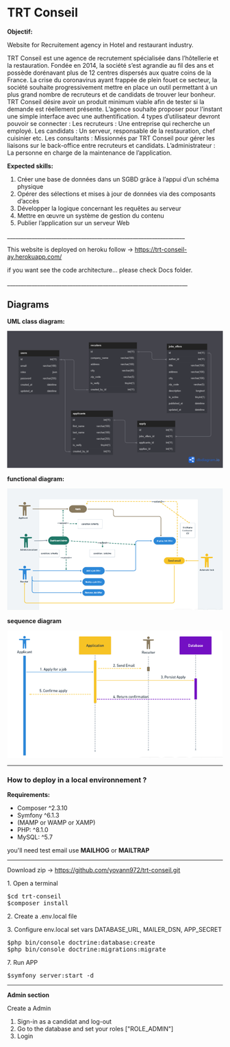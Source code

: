 <h1>TRT Conseil</h1>

<p dir="auto"><strong>Objectif:</strong></p>

<p dir="auto">Website for Recruitement agency in Hotel and restaurant industry.</p>

<p dir="auto">
TRT Conseil est une agence de recrutement spécialisée dans l’hôtellerie et la restauration. Fondée en
2014, la société s’est agrandie au fil des ans et possède dorénavant plus de 12 centres dispersés aux
quatre coins de la France.
La crise du coronavirus ayant frappée de plein fouet ce secteur, la société souhaite progressivement
mettre en place un outil permettant à un plus grand nombre de recruteurs et de candidats de trouver leur
bonheur.
TRT Conseil désire avoir un produit minimum viable afin de tester si la demande est réellement présente.
L’agence souhaite proposer pour l’instant une simple interface avec une authentification.
4 types d’utilisateur devront pouvoir se connecter :
Les recruteurs : Une entreprise qui recherche un employé.
Les candidats : Un serveur, responsable de la restauration, chef cuisinier etc.
Les consultants : Missionnés par TRT Conseil pour gérer les liaisons sur le back-office entre
recruteurs et candidats.
L’administrateur : La personne en charge de la maintenance de l’application.
</p>

<p dir="auto"><strong>Expected skills:</strong></p>


<ol>
    <li>Créer une base de données dans un SGBD grâce à l’appui d’un schéma physique</li>
    <li>Opérer des sélections et mises à jour de données via des composants d’accès</li>
    <li>Développer la logique concernant les requêtes au serveur</li>
    <li>Mettre en œuvre un système de gestion du contenu</li>
    <li>Publier l’application sur un serveur Web</li>
</ol>
_________________________________________________________________

<p dir="auto">This website is deployed on heroku follow -> 
    <a href="https://trt-conseil-ay.herokuapp.com/">https://trt-conseil-ay.herokuapp.com/</a>
</p>

<p dir="auto">if you want see the code architecture... please check Docs folder.</p>
__________________________________________________________________

<h2 dir="auto">Diagrams</h2>

<p dir="auto"><strong>UML class diagram:</strong></p>
<img src="https://github.com/yovann972/trt-conseil/blob/main/diagrams/db%20UML%20diagram.png?raw=true">

<p dir="auto"><strong>functional diagram:</strong></p>
<img src="https://github.com/yovann972/trt-conseil/blob/main/diagrams/Diagramme%20fonctionnel%20TRT%20Conseil.png?raw=true">

<p dir="auto"><strong>sequence diagram</strong></p>
<img src="https://github.com/yovann972/trt-conseil/blob/main/diagrams/diagramme%20de%20sequence.png?raw=true">

__________________________________________________________________


<h3 dir="auto"><strong>How to deploy in a local environnement ?</strong></h3>

<p dir="auto"><strong>Requirements:</strong></p>

<ul dir="auto">
    <li>Composer ^2.3.10</li>
    <li>Symfony ^6.1.3</li>
    <li>(MAMP or WAMP or XAMP)</li>
    <li>PHP: ^8.1.0</li>
    <li> MySQL: ^5.7</li>
</ul>

<p dir="auto">you'll need test email use <strong>MAILHOG</strong> or <strong>MAILTRAP</strong></p>

------------------------------------------------------------------

Download zip -> https://github.com/yovann972/trt-conseil.git

<p dir="auto">1. Open a terminal</p>

<pre>
$cd trt-conseil
$composer install
</pre>

<p dir="auto">2. Create a .env.local file</p>

<p dir="auto">3. Configure env.local set vars DATABASE_URL, MAILER_DSN, APP_SECRET</p>

<pre>
$php bin/console doctrine:database:create
$php bin/console doctrine:migrations:migrate
</pre>

<p dir="auto">7. Run APP</p>

<pre>
$symfony server:start -d
</pre>

__________________________________________________________________

<p dir="auto"><strong>Admin section</strong></p> 

<p dir="auto">Create a Admin</p>

<ol>
    <li>Sign-in as a candidat and log-out</li>
    <li>Go to the database and set your roles ["ROLE_ADMIN"]</li>
    <li>Login</li>
</ol>





